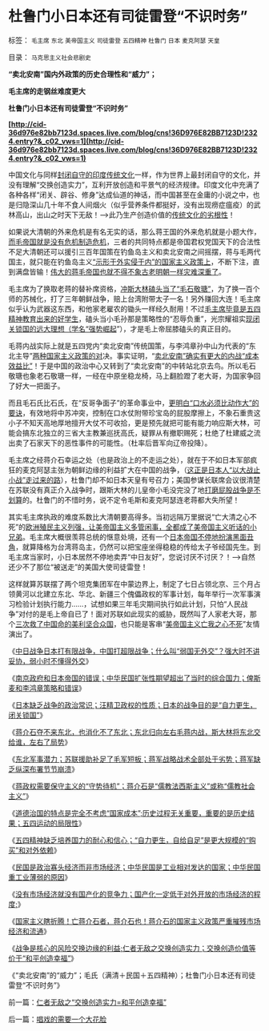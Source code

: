 # 杜鲁门小日本还有司徒雷登“不识时务”

标签： `毛主席` `东北` `美帝国主义` `司徒雷登` `五四精神` `杜鲁门` `日本` `麦克阿瑟` `天皇` 

目录： `马克思主义社会悲剧史`

**“卖北安南”国内外政策的历史合理性和“威力”；**

**毛主席的走钢丝难度更大**

**杜鲁门小日本还有司徒雷登“不识时务”**

**[http://cid-36d976e82bb7123d.spaces.live.com/blog/cns!36D976E82BB7123D!2324.entry?&_c02_vws=1](http://cid-36d976e82bb7123d.spaces.live.com/blog/cns!36D976E82BB7123D!2324.entry?&_c02_vws=1)**

中国文化与同样[封闭自守的印度传统文化](../../../2010/10/3/印度是怪胎民主国；分裂不可避免.md)一样，作为世界上最封闭自守的文化，并没有理解“交换创造实力”，互利开放创造和平景气的经济规律。印度文化中充满了各种各样“闭关、辟谷、修身”达成仙道的神话，而中国甚至在金庸的小说之中，也是归隐深山几十年不食人间烟火（似乎营养条件都挺好，没有出现痨症瘟疫）的武林高山，出山之时天下无敌！——>此乃生产创造价值的[传统文化的劣根性](../../../2010/7/11/中西方传统文化愚昧落后目录.md)！



如果说大清朝的外来危机是有名无实的话，那么蒋王国的外来危机就是小题大作，[而毛帝国就是没有危机制造危机](../../../2009/11/26/没事找事穷折腾.md)，三者的共同特点都是帝国君权党国天下的合法性不足大清朝还可以援引三百年国策在钓鱼岛主义和卖北安南之间摇摆，蒋与毛两代国主，就只能在钓鱼岛主义[“示形于外实侵于内”的国家主义政策上](../../../2009/7/16/自我标榜的最爱国成了左派特权通行证.md)，不断下注，直到满盘皆输！[伟大的蒋毛帝国也就不得不象古老明朝一样灾难深重了](../../../2010/12/16/“灾难深重”意味着社会腐朽.md)。



毛主席为了换取老蒋的替补席资格，[冲斯大林磕头当了“毛石敬瑭”](../../../2011/1/14/蒋军“积极防守”节节崩溃.md)，为了换一百个师的苏械化，打了三年朝鲜战争，赔上台湾附带太子一名！另外赚回大连！毛主席似乎认为武器这东西，和他家老雇农的锄头一样经久耐用！不过[毛主席毕竟是五四精神教育出来的好学生](../../../2011/1/15/反思五四运动的局限性，道德治国不考虑国家成本；.md)，磕头当小毛孙那是策略性的“忍辱负重”，光宗耀祖实[现闭关锁国的远大理想（学名“强势崛起](../../../2010/11/24/中国不称霸心口如一，绝不是韬光养晦.md)”），才是毛上帝屈膝磕头的真正目的。

毛蒋内战实际上就是五四党内“卖北安南”传统国策，与李鸿章孙中山为代表的“东北主导”[两种国家主义政策的对](../../../2011/1/14/蒋介石夺不来满洲也消化不了东北.md)决。事实证明，“[卖北安南”确实有更大的内战“成本效益比”](../../../2011/1/11/大清国“卖北安南”的根本国策.md)！于是中国的政治中心又转到了“卖北安南”的中转站北京去鸟。所以毛石敬瑭也象老石敬瑭一样，一经在中原坐稳龙椅，马上翻脸蹬了老大哥，为国家争回了好大一把面子。

而且毛石氏比石氏，在“反哥争面子”的革命事业中，[更明白“口水必须比动作大”的要诀](../../../2010/10/16/汉语是修辞表意语言，最适合道德口水仗.md)，有效地将中苏冲突，控制在口水仗附带珍宝岛的屁股摩擦上，不象石重贵这小子不知天高地厚地擅开大仗不可收拾，更是预先就把可能有能力响应斯大林，可能会搞东北独立的三省大主教兼巡抚高氏，疑罪从有撤职赐死；杜绝了杜建威之流出卖了石家天下的恶性事件的可能性。（杜率后晋军向辽帝投降）。

毛主席之经蒋介石幸运之处（也是政治上的不走运之处），就在于不如日本军部疯狂的麦克阿瑟主张为朝鲜边缘的利益扩大在中国的战争，（[这正是日本人“以大战止小战”走过来的路](../../../2011/1/14/日本的战争目的和汪精卫南京政权的性质.md)），杜鲁门却不如日本天皇有号召力；美国参谋长联席会议很清楚在苏联没有真正介入战争时，跟斯大林的儿皇帝小毛没完没了地[打磨屁股战争是不划算](../../../2009/11/30/朝鲜战争数字游戏二三事.md)的。杜鲁门的不惜时务，说不定令毛斯和麦克阿瑟连老蒋都大失所望！

其实毛主席执政的难度系数比大清朝要高得多。当初远隔万里据说“亡大清之心不死”的[欧洲殖民主义列强，让美帝国主义多管闲事，全都成了美帝国主义听话的小兄弟](../../../2010/10/28/世界民族主义运动后期的东方插曲.md)。毛主席大概很羡蒋总统的惬意处境，还有一个[日本帝国不停地扮演黑面丑角](http://hi.baidu.com/darthchn/blog/item/6b6f60f87ddcdc54242df202.html)，就算降格为台湾蒋岛主，仍然可以把宝座坐得稳稳的传给太子爷经国先生。到毛主席当家时，小日本居然不停地卖弄“中日友好”，您说讨厌不讨厌？！——>自然还少不了那位“被送走”的美国大使司徒雷登！

这样就算苏联摆了两个坦克集团军在中蒙边界上，制定了七日占领北京、三个月占领黄河以北建立东北、华北、新疆三个傀儡政权的军事计划，每年举行一次军事演习检验计划执行能力……，试想如果三年毛灾期间执行如此计划，只怕“人民战争”对付的是毛上帝自已了！面对苏联如此现实的威胁，既然叫了人家老大哥，那个[三次救了中国命的美利坚合众国](../../../2010/12/27/美国三次挽救了中国，三次挽救欧洲.md)，也只能是客串“[美帝国主义亡我之心不死](../../../2010/10/25/没有“私”的利益就不会有民主.md)”友情演出了。

《[中日战争日本打有限战争，中国打超限战争；什么叫“弱国无外交”？强大时不讲妥协，弱小时不懂得外交](../../../2011/1/13/近代中国什么叫“弱国无外交”？.md)》

《[南京政府和日本帝国的错误；中华民国扩张性期望超出了当时的综合国力；俾斯麦和李鸿章策略和错误](../../../2011/1/13/俾斯麦的策略和李鸿章的错误.md)》

《[日本缺乏战争的政治常识；汪精卫政权的性质；日本的战争目的是“自力更生，闭关锁国”](../../../2011/1/14/日本的战争目的和汪精卫南京政权的性质.md)》

《[蒋介石夺不来东北，也消化不了东北；东北归向左右毛蒋内战，斯大林将东北交给谁，左右了局势](../../../2011/1/14/蒋介石夺不来满洲也消化不了东北.md)》

《[东北军事潜力；苏联援助补足了毛军短板；蒋军战略战术全部处于劣势；蒋军缺乏纵深布署节节崩溃](../../../2011/1/14/蒋军“积极防守”节节崩溃.md)》

《[蒋政权需要保守主义的“守势待机”；蒋介石是“儒教法西斯主义”或称“儒教社会主义”](../../../2011/1/15/蒋介石搞“儒教社会主义”，被愤青逼上绝路.md)》

《[道德治国的特点是完全不考虑“国家成本”;历史过程无关重要，重要的是历史结果；五四运动的局限性](../../../2011/1/15/反思五四运动的局限性，道德治国不考虑国家成本；.md)》

《[五四精神缺乏培养国力的耐心和信心；“自力更生，自给自足”是更大规模的“购买”和对外依赖](../../../2011/1/15/战场优势一分钟，市场经济十年功.md)》

《[民国是政治寡头经济而非市场经济；中华民国是工业相对发达的国家；中华民国重工业薄弱的原因](../../../2011/1/16/民国是工业相对发达的寡头经济.md)》

《[没有市场经济就没有国产化的竞争力；国产化一定低于对外开放的市场经济的程度;](../../../2011/1/16/人类避免自相残杀灭绝的机理是国产化自给自足没有优势.md)》

《[国家主义瞎折腾！亡蒋介石者，蒋介石也！蒋介石的国家主义政策严重摧残市场经济和流通](../../../2011/1/16/亡蒋介石者，蒋介石也.md)》

《[战争是核心的风险交换边缘的利益;仁者无敌之交换创造实力；交换创造价值等价于“和平创造幸福”](../../../2011/1/17/仁者无敌之“交换创造实力=和平创造幸福”.md)》

《“卖北安南”的“威力”；毛氏（满清＋民国＋五四精神）；杜鲁门小日本还有司徒雷登“不识时务”》



前一篇：[仁者无敌之“交换创造实力=和平创造幸福”](../../../2011/1/17/仁者无敌之“交换创造实力=和平创造幸福”.md)

后一篇：[唱戏的需要一个大花脸](../../../2011/1/17/唱戏的需要一个大花脸.md)